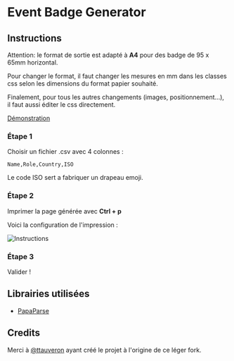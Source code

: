 # Event Badge Generator
## Instructions
Attention: le format de sortie est adapté à **A4** pour des badge de 95 x 65mm horizontal.

Pour changer le format, il faut changer les mesures en mm dans les classes css selon les dimensions du format papier souhaité.

Finalement, pour tous les autres changements (images, positionnement...), il faut aussi éditer le css directement.

[Démonstration](http://myselfhimself.github.io/medjugorje-event-badge-generator/)

### Étape 1
Choisir un fichier .csv avec 4 colonnes :
```csv
Name,Role,Country,ISO
```
Le code ISO sert a fabriquer un drapeau emoji.

### Étape 2
Imprimer la page générée avec **Ctrl + p**

Voici la configuration de l'impression :

![Instructions](https://raw.githubusercontent.com/gnut3ll4/event-badge-generator/master/img/instruction1.png)

### Étape 3
Valider !

## Librairies utilisées
- [PapaParse](https://github.com/mholt/PapaParse)

## Credits
Merci à [@ttauveron](https://github.com/ttauveron) ayant créé le projet à l'origine de ce léger fork.
